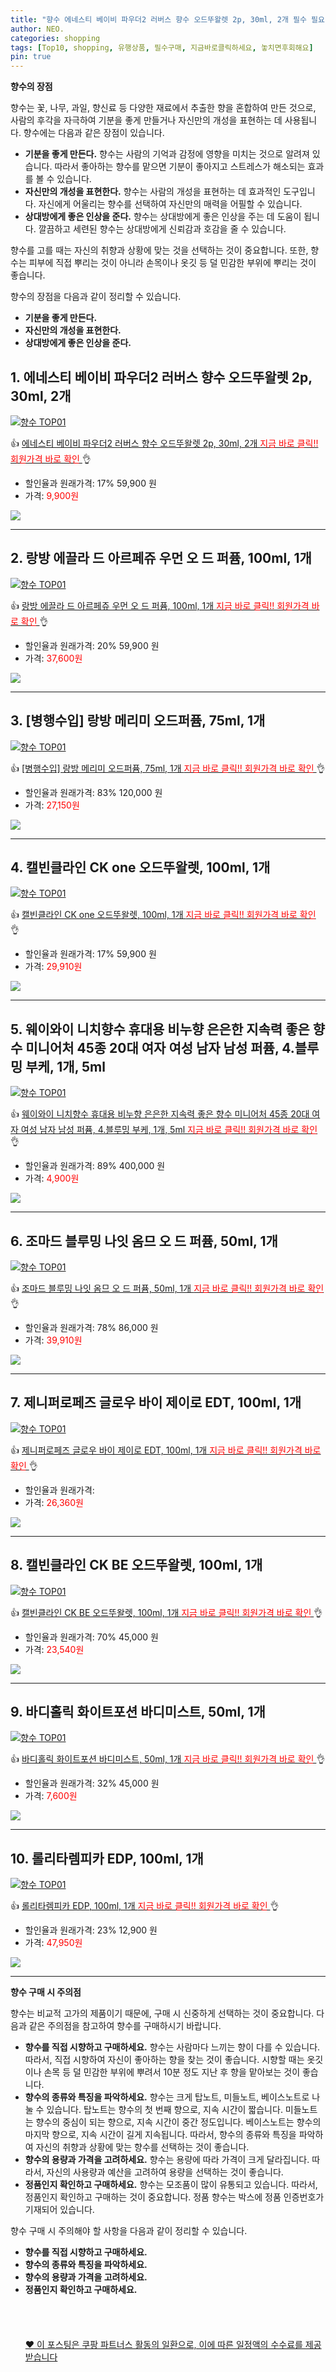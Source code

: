 ```yaml
---
title: "향수 에네스티 베이비 파우더2 러버스 향수 오드뚜왈렛 2p, 30ml, 2개 필수 필요 추천 제품 비교 최저 가격 비교 장점 구매 후기 구매평"
author: NEO.
categories: shopping
tags: [Top10, shopping, 유행상품, 필수구매, 지금바로클릭하세요, 놓치면후회해요]
pin: true
---
```

**향수의 장점**

향수는 꽃, 나무, 과일, 향신료 등 다양한 재료에서 추출한 향을 혼합하여 만든 것으로, 사람의 후각을 자극하여 기분을 좋게 만들거나 자신만의 개성을 표현하는 데 사용됩니다. 향수에는 다음과 같은 장점이 있습니다.

* **기분을 좋게 만든다.** 향수는 사람의 기억과 감정에 영향을 미치는 것으로 알려져 있습니다. 따라서 좋아하는 향수를 맡으면 기분이 좋아지고 스트레스가 해소되는 효과를 볼 수 있습니다.
* **자신만의 개성을 표현한다.** 향수는 사람의 개성을 표현하는 데 효과적인 도구입니다. 자신에게 어울리는 향수를 선택하여 자신만의 매력을 어필할 수 있습니다.
* **상대방에게 좋은 인상을 준다.** 향수는 상대방에게 좋은 인상을 주는 데 도움이 됩니다. 깔끔하고 세련된 향수는 상대방에게 신뢰감과 호감을 줄 수 있습니다.

향수를 고를 때는 자신의 취향과 상황에 맞는 것을 선택하는 것이 중요합니다. 또한, 향수는 피부에 직접 뿌리는 것이 아니라 손목이나 옷깃 등 덜 민감한 부위에 뿌리는 것이 좋습니다.

향수의 장점을 다음과 같이 정리할 수 있습니다.

* **기분을 좋게 만든다.**
* **자신만의 개성을 표현한다.**
* **상대방에게 좋은 인상을 준다.**

   

## 1. 에네스티 베이비 파우더2 러버스 향수 오드뚜왈렛 2p, 30ml, 2개

[![향수 TOP01](https://thumbnail7.coupangcdn.com/thumbnails/remote/490x490ex/image/retail/images/7111627581157026-2699051c-bce4-4c97-abbc-de41437a2185.jpg)](https://link.coupang.com/re/AFFSDP?lptag=AF3617701&subid=GithubCoopas&pageKey=7052806384&traceid=V0-153&itemId=17467020960&vendorItemId=73434876610)


👍 [에네스티 베이비 파우더2 러버스 향수 오드뚜왈렛 2p, 30ml, 2개 <font color=red> 지금 바로 클릭!! 회원가격 바로 확인 </font> ](https://link.coupang.com/re/AFFSDP?lptag=AF3617701&subid=GithubCoopas&pageKey=7052806384&traceid=V0-153&itemId=17467020960&vendorItemId=73434876610) 👌 


- 할인율과 원래가격: 17%  59,900   원
- 가격: <span style='color:red'>9,900원</span>

[![](/discount_price.png)](https://link.coupang.com/re/AFFSDP?lptag=AF3617701&subid=GithubCoopas&pageKey=7052806384&traceid=V0-153&itemId=17467020960&vendorItemId=73434876610)

---


   

## 2. 랑방 에끌라 드 아르페쥬 우먼 오 드 퍼퓸, 100ml, 1개

[![향수 TOP01](https://thumbnail6.coupangcdn.com/thumbnails/remote/490x490ex/image/retail/images/1651333425131167-4ce01591-22f7-4c28-b596-a6c29380d82b.jpg)](https://link.coupang.com/re/AFFSDP?lptag=AF3617701&subid=GithubCoopas&pageKey=7546593601&traceid=V0-153&itemId=2553925886&vendorItemId=3032011834)


👍 [랑방 에끌라 드 아르페쥬 우먼 오 드 퍼퓸, 100ml, 1개 <font color=red> 지금 바로 클릭!! 회원가격 바로 확인 </font> ](https://link.coupang.com/re/AFFSDP?lptag=AF3617701&subid=GithubCoopas&pageKey=7546593601&traceid=V0-153&itemId=2553925886&vendorItemId=3032011834) 👌 


- 할인율과 원래가격: 20%  59,900   원
- 가격: <span style='color:red'>37,600원</span>

[![](/discount_price.png)](https://link.coupang.com/re/AFFSDP?lptag=AF3617701&subid=GithubCoopas&pageKey=7546593601&traceid=V0-153&itemId=2553925886&vendorItemId=3032011834)

---


   

## 3. [병행수입] 랑방 메리미 오드퍼퓸, 75ml, 1개

[![향수 TOP01](https://thumbnail7.coupangcdn.com/thumbnails/remote/490x490ex/image/product/image/vendoritem/2019/02/22/3032011851/469389f8-345b-493a-b846-5d0f077ecd25.jpg)](https://link.coupang.com/re/AFFSDP?lptag=AF3617701&subid=GithubCoopas&pageKey=1158985596&traceid=V0-153&itemId=21899530&vendorItemId=3032011851)


👍 [[병행수입] 랑방 메리미 오드퍼퓸, 75ml, 1개 <font color=red> 지금 바로 클릭!! 회원가격 바로 확인 </font> ](https://link.coupang.com/re/AFFSDP?lptag=AF3617701&subid=GithubCoopas&pageKey=1158985596&traceid=V0-153&itemId=21899530&vendorItemId=3032011851) 👌 


- 할인율과 원래가격: 83%  120,000   원
- 가격: <span style='color:red'>27,150원</span>

[![](/discount_price.png)](https://link.coupang.com/re/AFFSDP?lptag=AF3617701&subid=GithubCoopas&pageKey=1158985596&traceid=V0-153&itemId=21899530&vendorItemId=3032011851)

---


   

## 4. 캘빈클라인 CK one 오드뚜왈렛, 100ml, 1개

[![향수 TOP01](https://thumbnail8.coupangcdn.com/thumbnails/remote/490x490ex/image/retail/images/2440000074835692-17f5c8c7-068c-4155-9049-076d2fcf9790.jpg)](https://link.coupang.com/re/AFFSDP?lptag=AF3617701&subid=GithubCoopas&pageKey=6285445980&traceid=V0-153&itemId=12925930446&vendorItemId=3864007562)


👍 [캘빈클라인 CK one 오드뚜왈렛, 100ml, 1개 <font color=red> 지금 바로 클릭!! 회원가격 바로 확인 </font> ](https://link.coupang.com/re/AFFSDP?lptag=AF3617701&subid=GithubCoopas&pageKey=6285445980&traceid=V0-153&itemId=12925930446&vendorItemId=3864007562) 👌 


- 할인율과 원래가격: 17%  59,900   원
- 가격: <span style='color:red'>29,910원</span>

[![](/discount_price.png)](https://link.coupang.com/re/AFFSDP?lptag=AF3617701&subid=GithubCoopas&pageKey=6285445980&traceid=V0-153&itemId=12925930446&vendorItemId=3864007562)

---


   

## 5. 웨이와이 니치향수 휴대용 비누향 은은한 지속력 좋은 향수 미니어처 45종 20대 여자 여성 남자 남성 퍼퓸, 4.블루밍 부케, 1개, 5ml

[![향수 TOP01](https://thumbnail7.coupangcdn.com/thumbnails/remote/490x490ex/image/vendor_inventory/aebf/510dddf61aad2e24983fabdfcd255446f2d5ac8a2a11d389456e4e6ec643.jpg)](https://link.coupang.com/re/AFFSDP?lptag=AF3617701&subid=GithubCoopas&pageKey=7439887785&traceid=V0-153&itemId=19343935795&vendorItemId=81803527954)


👍 [웨이와이 니치향수 휴대용 비누향 은은한 지속력 좋은 향수 미니어처 45종 20대 여자 여성 남자 남성 퍼퓸, 4.블루밍 부케, 1개, 5ml <font color=red> 지금 바로 클릭!! 회원가격 바로 확인 </font> ](https://link.coupang.com/re/AFFSDP?lptag=AF3617701&subid=GithubCoopas&pageKey=7439887785&traceid=V0-153&itemId=19343935795&vendorItemId=81803527954) 👌 


- 할인율과 원래가격: 89%  400,000   원
- 가격: <span style='color:red'>4,900원</span>

[![](/discount_price.png)](https://link.coupang.com/re/AFFSDP?lptag=AF3617701&subid=GithubCoopas&pageKey=7439887785&traceid=V0-153&itemId=19343935795&vendorItemId=81803527954)

---


   

## 6. 조마드 블루밍 나잇 옴므 오 드 퍼퓸, 50ml, 1개

[![향수 TOP01](https://thumbnail9.coupangcdn.com/thumbnails/remote/490x490ex/image/vendor_inventory/468b/d754e8ad3f1e598f9a39197d7f0da9bb66b9c9d0c34871adc41b7be3dbcb.jpg)](https://link.coupang.com/re/AFFSDP?lptag=AF3617701&subid=GithubCoopas&pageKey=6069716359&traceid=V0-153&itemId=11200323609&vendorItemId=86385338916)


👍 [조마드 블루밍 나잇 옴므 오 드 퍼퓸, 50ml, 1개 <font color=red> 지금 바로 클릭!! 회원가격 바로 확인 </font> ](https://link.coupang.com/re/AFFSDP?lptag=AF3617701&subid=GithubCoopas&pageKey=6069716359&traceid=V0-153&itemId=11200323609&vendorItemId=86385338916) 👌 


- 할인율과 원래가격: 78%  86,000   원
- 가격: <span style='color:red'>39,910원</span>

[![](/discount_price.png)](https://link.coupang.com/re/AFFSDP?lptag=AF3617701&subid=GithubCoopas&pageKey=6069716359&traceid=V0-153&itemId=11200323609&vendorItemId=86385338916)

---


   

## 7. 제니퍼로페즈 글로우 바이 제이로 EDT, 100ml, 1개

[![향수 TOP01](https://thumbnail10.coupangcdn.com/thumbnails/remote/490x490ex/image/retail/images/8060390376771054-df875730-22ed-4295-b6d8-0aead2ffc276.jpg)](https://link.coupang.com/re/AFFSDP?lptag=AF3617701&subid=GithubCoopas&pageKey=7180478546&traceid=V0-153&itemId=2554390540&vendorItemId=4153557662)


👍 [제니퍼로페즈 글로우 바이 제이로 EDT, 100ml, 1개 <font color=red> 지금 바로 클릭!! 회원가격 바로 확인 </font> ](https://link.coupang.com/re/AFFSDP?lptag=AF3617701&subid=GithubCoopas&pageKey=7180478546&traceid=V0-153&itemId=2554390540&vendorItemId=4153557662) 👌 


- 할인율과 원래가격: 
- 가격: <span style='color:red'>26,360원</span>

[![](/discount_price.png)](https://link.coupang.com/re/AFFSDP?lptag=AF3617701&subid=GithubCoopas&pageKey=7180478546&traceid=V0-153&itemId=2554390540&vendorItemId=4153557662)

---


   

## 8. 캘빈클라인 CK BE 오드뚜왈렛, 100ml, 1개

[![향수 TOP01](https://thumbnail9.coupangcdn.com/thumbnails/remote/490x490ex/image/product/image/vendoritem/2017/03/03/3032011987/26a685cb-0624-41fa-b5bd-9835c55b6e02.jpg)](https://link.coupang.com/re/AFFSDP?lptag=AF3617701&subid=GithubCoopas&pageKey=7515522688&traceid=V0-153&itemId=107078&vendorItemId=3032011987)


👍 [캘빈클라인 CK BE 오드뚜왈렛, 100ml, 1개 <font color=red> 지금 바로 클릭!! 회원가격 바로 확인 </font> ](https://link.coupang.com/re/AFFSDP?lptag=AF3617701&subid=GithubCoopas&pageKey=7515522688&traceid=V0-153&itemId=107078&vendorItemId=3032011987) 👌 


- 할인율과 원래가격: 70%  45,000   원
- 가격: <span style='color:red'>23,540원</span>

[![](/discount_price.png)](https://link.coupang.com/re/AFFSDP?lptag=AF3617701&subid=GithubCoopas&pageKey=7515522688&traceid=V0-153&itemId=107078&vendorItemId=3032011987)

---


   

## 9. 바디홀릭 화이트포션 바디미스트, 50ml, 1개

[![향수 TOP01](https://thumbnail6.coupangcdn.com/thumbnails/remote/490x490ex/image/retail/images/2977132497846422-3eb9ba6a-0012-44af-9108-1f012df35c96.jpg)](https://link.coupang.com/re/AFFSDP?lptag=AF3617701&subid=GithubCoopas&pageKey=25966573&traceid=V0-153&itemId=101033084&vendorItemId=3186768114)


👍 [바디홀릭 화이트포션 바디미스트, 50ml, 1개 <font color=red> 지금 바로 클릭!! 회원가격 바로 확인 </font> ](https://link.coupang.com/re/AFFSDP?lptag=AF3617701&subid=GithubCoopas&pageKey=25966573&traceid=V0-153&itemId=101033084&vendorItemId=3186768114) 👌 


- 할인율과 원래가격: 32%  45,000   원
- 가격: <span style='color:red'>7,600원</span>

[![](/discount_price.png)](https://link.coupang.com/re/AFFSDP?lptag=AF3617701&subid=GithubCoopas&pageKey=25966573&traceid=V0-153&itemId=101033084&vendorItemId=3186768114)

---


   

## 10. 롤리타렘피카 EDP, 100ml, 1개

[![향수 TOP01](https://thumbnail10.coupangcdn.com/thumbnails/remote/490x490ex/image/retail/images/2543496280482464-17e81b71-28a7-4143-a294-bc3fbf9dce7a.jpg)](https://link.coupang.com/re/AFFSDP?lptag=AF3617701&subid=GithubCoopas&pageKey=5259042881&traceid=V0-153&itemId=7468101873&vendorItemId=71627765628)


👍 [롤리타렘피카 EDP, 100ml, 1개 <font color=red> 지금 바로 클릭!! 회원가격 바로 확인 </font> ](https://link.coupang.com/re/AFFSDP?lptag=AF3617701&subid=GithubCoopas&pageKey=5259042881&traceid=V0-153&itemId=7468101873&vendorItemId=71627765628) 👌 


- 할인율과 원래가격: 23%  12,900   원
- 가격: <span style='color:red'>47,950원</span>

[![](/discount_price.png)](https://link.coupang.com/re/AFFSDP?lptag=AF3617701&subid=GithubCoopas&pageKey=5259042881&traceid=V0-153&itemId=7468101873&vendorItemId=71627765628)

---
**향수 구매 시 주의점**

향수는 비교적 고가의 제품이기 때문에, 구매 시 신중하게 선택하는 것이 중요합니다. 다음과 같은 주의점을 참고하여 향수를 구매하시기 바랍니다.

* **향수를 직접 시향하고 구매하세요.** 향수는 사람마다 느끼는 향이 다를 수 있습니다. 따라서, 직접 시향하여 자신이 좋아하는 향을 찾는 것이 좋습니다. 시향할 때는 옷깃이나 손목 등 덜 민감한 부위에 뿌려서 10분 정도 지난 후 향을 맡아보는 것이 좋습니다.
* **향수의 종류와 특징을 파악하세요.** 향수는 크게 탑노트, 미들노트, 베이스노트로 나눌 수 있습니다. 탑노트는 향수의 첫 번째 향으로, 지속 시간이 짧습니다. 미들노트는 향수의 중심이 되는 향으로, 지속 시간이 중간 정도입니다. 베이스노트는 향수의 마지막 향으로, 지속 시간이 길게 지속됩니다. 따라서, 향수의 종류와 특징을 파악하여 자신의 취향과 상황에 맞는 향수를 선택하는 것이 좋습니다.
* **향수의 용량과 가격을 고려하세요.** 향수는 용량에 따라 가격이 크게 달라집니다. 따라서, 자신의 사용량과 예산을 고려하여 용량을 선택하는 것이 좋습니다.
* **정품인지 확인하고 구매하세요.** 향수는 모조품이 많이 유통되고 있습니다. 따라서, 정품인지 확인하고 구매하는 것이 중요합니다. 정품 향수는 박스에 정품 인증번호가 기재되어 있습니다.

향수 구매 시 주의해야 할 사항을 다음과 같이 정리할 수 있습니다.

* **향수를 직접 시향하고 구매하세요.**
* **향수의 종류와 특징을 파악하세요.**
* **향수의 용량과 가격을 고려하세요.**
* **정품인지 확인하고 구매하세요.**<br><br><br><br><br> [ ❤  이 포스팅은 쿠팡 파트너스 활동의 일환으로, 이에 따른 일정액의 수수료를 제공받습니다](https://link.coupang.com/a/bcEFyh)